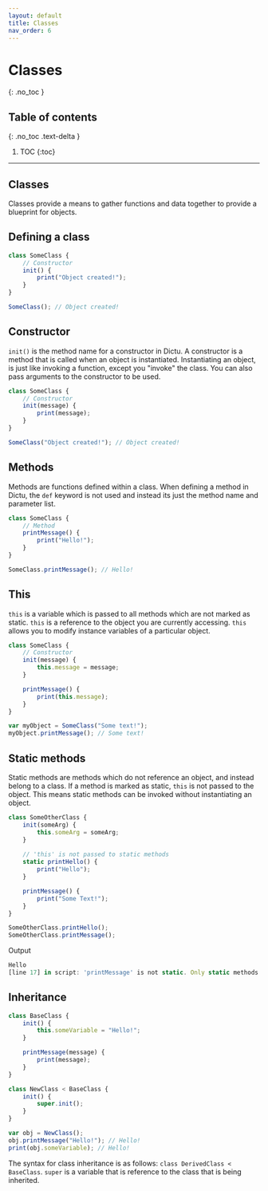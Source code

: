 ```yaml
---
layout: default
title: Classes
nav_order: 6
---
```


# Classes
{: .no_toc }

## Table of contents
{: .no_toc .text-delta }

1. TOC
{:toc}

---

## Classes

Classes provide a means to gather functions and data together to provide a blueprint for objects.

## Defining a class

```js
class SomeClass {
    // Constructor
    init() {
        print("Object created!");
    }
}

SomeClass(); // Object created!
```

## Constructor

`init()` is the method name for a constructor in Dictu. A constructor is a method that is called when an object is instantiated. Instantiating an object, is just like invoking a function, except you "invoke" the class. You can also pass arguments to the constructor to be used.

```js
class SomeClass {
    // Constructor
    init(message) {
        print(message);
    }
}

SomeClass("Object created!"); // Object created!
```

## Methods

Methods are functions defined within a class. When defining a method in Dictu, the `def` keyword is not used and instead its just the method name and parameter list.

```js
class SomeClass {
    // Method
    printMessage() {
        print("Hello!");
    }
}

SomeClass.printMessage(); // Hello!
```

## This

`this` is a variable which is passed to all methods which are not marked as static. `this` is a reference to the object you are currently accessing. `this` allows you to modify instance variables of a particular object.

```js
class SomeClass {
    // Constructor
    init(message) {
        this.message = message;
    }

    printMessage() {
        print(this.message);
    }
}

var myObject = SomeClass("Some text!");
myObject.printMessage(); // Some text!
```

## Static methods

Static methods are methods which do not reference an object, and instead belong to a class. If a method is marked as static, `this` is not passed to the object. This means static methods can be invoked without instantiating an object.

```js
class SomeOtherClass {
    init(someArg) {
        this.someArg = someArg;
    }
    
    // 'this' is not passed to static methods
    static printHello() {
        print("Hello");
    }

    printMessage() {
        print("Some Text!");
    }
}

SomeOtherClass.printHello();
SomeOtherClass.printMessage();
```
Output
```js
Hello
[line 17] in script: 'printMessage' is not static. Only static methods can be invoked directly from a class.
```

## Inheritance

```js
class BaseClass {
    init() {
        this.someVariable = "Hello!";
    }

    printMessage(message) {
        print(message);
    }
}

class NewClass < BaseClass {
    init() {
        super.init();
    }
}

var obj = NewClass();
obj.printMessage("Hello!"); // Hello!
print(obj.someVariable); // Hello!
```

The syntax for class inheritance is as follows: `class DerivedClass < BaseClass`. `super` is a variable that is reference to the class that is being inherited.